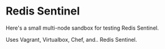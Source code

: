 # Redis Sentinel

Here's a small multi-node sandbox for testing Redis Sentinel.

Uses Vagrant, Virtualbox, Chef, and.. Redis Sentinel.
